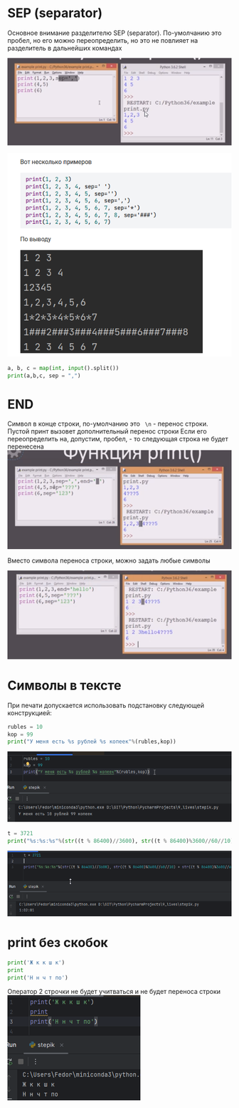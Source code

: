 # SEP (separator)
Основное внимание разделителю SEP (separator). По-умолчанию это пробел, но его можно переопределить, но это не повлияет на разделитель в дальнейших командах

![](../_pictures/image_20250401000841.png)

![](../_pictures/image_20250401002231.png)
```python
a, b, c = map(int, input().split())
print(a,b,c, sep = ",")
```
# END
Символ в конце строки, по-умолчанию это ``` \n``` - перенос строки. Пустой принт вызовет дополнительный перенос строки
Если его переопределить на, допустим, пробел, - то следующая строка  не будет перенесена
![](../_pictures/image_20250401001114.png)

Вместо символа переноса строки, можно задать любые символы

![](../_pictures/image_20250401001401.png)

# Символы в тексте

При печати допускается использовать подстановку следующей конструкцией:
```python
rubles = 10  
kop = 99  
print("У меня есть %s рублей %s копеек"%(rubles,kop))
```

![](../_pictures/image_20250401001812.png)

```python
t = 3721  
print("%s:%s:%s"%(str((t % 86400)//3600), str((t % 86400)%3600//60//10) + str((t % 86400)%3600//60%10), str((t % 86400)%3600%60//10) + str((t % 86400)%3600%60%10)))
```
![](../_pictures/image_20250403233553.png)
# print без скобок

```python
print('Ж к к ш к')  
print  
print('Н н ч т по')
```
Оператор 2 строчки не будет учитваться и не будет переноса строки
![](../_pictures/image_20250401002648.png)